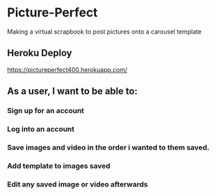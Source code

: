 # Picture-Perfect
Making a virtual scrapbook to post pictures onto a carousel template
## Heroku Deploy
https://pictureperfect400.herokuapp.com/

##					 As a user, I want to be able to:
### Sign up for an account
### Log into an account
### Save images and video in the order i wanted to them saved.
### Add template to images saved
### Edit any saved image or video afterwards
